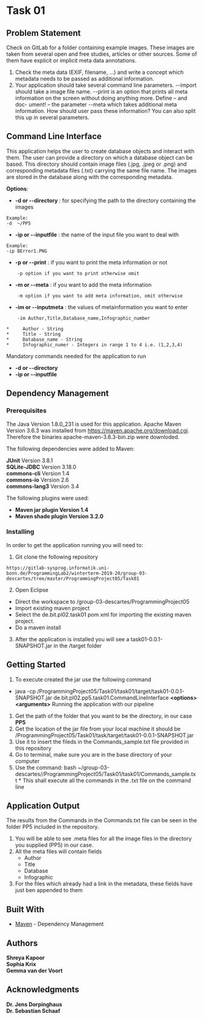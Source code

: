 <H1> Task 01 </H1> 

## Problem Statement
Check on GitLab for a folder containing example images. These images are taken
from several open and free studies, articles or other sources. Some of them have explicit or implicit meta data annotations.<br> 
1. Check the meta data (EXIF, filename, ...) and write a concept which metadata needs to be passed as additional information. <br> 
2. Your application should take several command line parameters. --import should take a image file name. --print is an option that prints all meta information on the screen without doing anything more. Define – and doc- ument! – the parameter --meta which takes additional meta information. How should user pass these information? You can also split this up in several parameters. <br> 


## Command Line Interface

This application helps the user to create database objects and interact with them. The user can provide a directory on which a database object can be based. This directory should contain image files (.jpg, .jpeg or .png) and corresponding metadata files (.txt) carrying the same file name. The images are stored in the database along with the corresponding metadata.

**Options**:  
*   <B>    -d or --directory</B>   : for specifying the path to the directory containing the images <br>
```
Example: 
-d  ~/PP5
```
*   <B>    -ip or --inputfile</B>  : the name of the input file you want to deal with <br>  
```
Example: 
-ip BError1.PNG
```
*   <B>    -p or --print</B>       : if you want to print the meta information or not <br>  
```
    -p option if you want to print otherwise omit
```
*   <B>    -m or --meta</B>        : if you want to add the meta information <br> 
```
    -m option if you want to add meta information, omit otherwise
```
*   <B>    -im or --inputmeta</B>  : the values of metainformation you want to enter <br>
``` 
    -im Author,Title,Database_name,Infographic_number 
```
    *     Author - String 
    *     Title - String 
    *     Database_name - String
    *     Infographic_numer - Integers in range 1 to 4 i.e. (1,2,3,4)

 Mandatory commands needed for the application to run <br>     
 *   <B>    -d or --directory</B> 
 *   <B>    -ip or --inputfile</B> 




## Dependency Management

### Prerequisites

The Java Version 1.8.0_231 is used for this application. Apache Maven Version 3.6.3  was installed from https://maven.apache.org/download.cgi. Therefore the binaries apache-maven-3.6.3-bin.zip were downloded.

The following dependencies were added to Maven:

**JUnit** 		Version 3.8.1   <br>
**SQLite-JDBC** 	Version 3.18.0   <br> 
**commons-cli**	Version 1.4   <br>
**commons-io**	Version 2.6   <br>
**commons-lang3** Version 3.4 <br>

The following plugins were used: 
*  <B> Maven jar plugin  Version 1.4</B> 
*  <B> Maven shade plugin  Version 3.2.0</B> 



### Installing

In order to get the application running you will need to: 
1. Git clone the following repository 
```
https://gitlab-sysprog.informatik.uni-bonn.de/ProgrammingLab2/winterterm-2019-20/group-03-descartes/tree/master/ProgrammingProject05/Task01
```
2.  Open Eclipse 
*  Direct the workspace to /group-03-descartes/ProgrammingProject05
*  Import existing maven project
*  Select the de.bit.pl02.task01 pom xml for importing the existing maven project. 
*  Do a maven install 
3. After the application is installed you will see a task01-0.0.1-SNAPSHOT.jar in the /target folder
  
  ## Getting Started
  1. To execute created the jar use the following command
  *  java -cp <Path to Programming Project>/ProgrammingProject05/Task01/task01/target/task01-0.0.1-SNAPSHOT.jar  de.bit.pl02.pp5.task01.CommandLineInterface __\<options>__ __\<arguments>__
  Running the application with our pipeline
  1. Get the path of the folder that you want to be the directory, in our case <B> PP5 </B>
  2. Get the location of the jar file from your local machine it should be /ProgrammingProject05/Task01/task/target/task01-0.0.1-SNAPSHOT.jar
  3. Use it to insert the fileds in the Commands_sample.txt file provided in this repository 
  4. Go to terminal, make sure you are in the base directory of your computer 
  5. Use the command: bash ~/group-03-descartes//ProgrammingProject05/Task01/task01/Commands_sample.txt 
    * This shall execute all the commands in the .txt file on the command line
    
    
## Application Output 

The results from the Commands in the Commands.txt file can be seen in the folder PP5 included in the repository. 
1. You will be able to see .meta files for all the image files in the directory you supplied (PP5) in our case. 
2. All the meta files will contain fields
    * Author 
    * Title 
    * Database 
    * Infographic 
3. For the files which already had a link in the metadata, these fields have just ben appended to them



## Built With

* [Maven](https://maven.apache.org/) - Dependency Management

## Authors

 **Shreya Kapoor** <br>
**Sophia Krix** <br>
**Gemma van der Voort**<br>

## Acknowledgments

**Dr. Jens Dorpinghaus** <br>
**Dr. Sebastian Schaaf**<br>



